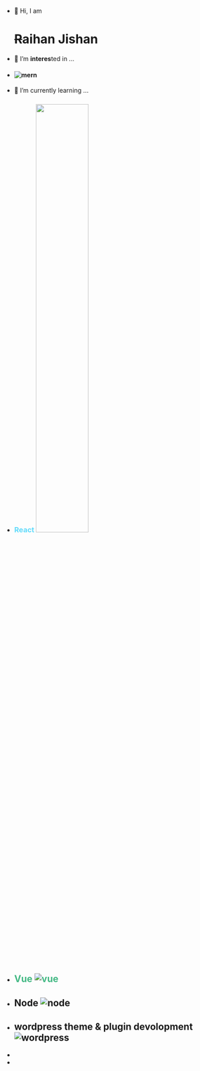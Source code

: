 - 👋 Hi, I am <h1><s>R</s>aihan <b style="#2dbf64;">J</b>ishan</h1>
- 👀 I’m <b>interes</b>ted in ...
- <h4> <img src="https://encrypted-tbn0.gstatic.com/images?q=tbn:ANd9GcSf35zAhl-byZhCfZtndl2NyukeFdAJieVnPQ&usqp=CAU" alt='mern' /> </h4>
- 🌱 I’m currently learning ...
- <h3 style="color:#61dbfb;">React <img src="https://encrypted-tbn0.gstatic.com/images?q=tbn:ANd9GcRnfqGZq89Dkr2kxAMKcGwVes2gJgGTKxQ5-g&usqp=CAU"  style='width:50%'/> </h3>
- <h2 style="color:#42b883;">Vue <img src="https://encrypted-tbn0.gstatic.com/images?q=tbn:ANd9GcRJlk8vTli7xCF3mIp-J4o0HuRNvTwymJLrRA&usqp=CAU" alt='vue' /></h2>
- <h2> Node  <img src="https://encrypted-tbn0.gstatic.com/images?q=tbn:ANd9GcS9Vzj-ZPMLoA1zSgjLV2vky0wunDJYQDQIuw&usqp=CAU" alt="node" /></h2>
- <h2>wordpress theme & plugin devolopment <img src="https://encrypted-tbn0.gstatic.com/images?q=tbn:ANd9GcSAUgso4xRGLnXNZTrveeDk4iUo7Tge-Ufn6g&usqp=CAU" alt='wordpress' /> </h2>
- 
- 

<!---
raihan-jishan/raihan-jishan is a ✨ special ✨ repository because its `README.md` (this file) appears on your GitHub profile.
You can click the Preview link to take a look at your changes.
--->
